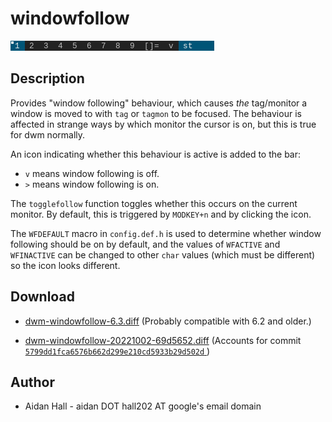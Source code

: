windowfollow
============

![windowfollow screenshot](screenshot.png)

Description
-----------
Provides "window following" behaviour, which causes *the* tag/monitor a window
is moved to with `tag` or `tagmon` to be focused.
The behaviour is affected in strange ways by which monitor the cursor is on, but
this is true for dwm normally.

An icon indicating whether this behaviour is active is added to the bar:
* <code>v</code> means window following is off.
* <code>&gt;</code> means window following is on.

The `togglefollow` function toggles whether this occurs on the current monitor.
By default, this is triggered by `MODKEY+n` and by clicking the icon.

The `WFDEFAULT` macro in `config.def.h` is used to determine whether window
following should be on by default, and the values of `WFACTIVE` and `WFINACTIVE`
can be changed to other `char` values (which must be different) so the icon
looks different.


Download
--------
* [dwm-windowfollow-6.3.diff](dwm-windowfollow-6.3.diff)
(Probably compatible with 6.2 and older.)

* [dwm-windowfollow-20221002-69d5652.diff](dwm-windowfollow-20221002-69d5652.diff)
(Accounts for commit
[`5799dd1fca6576b662d299e210cd5933b29d502d`
](https://git.suckless.org/dwm/commit/5799dd1fca6576b662d299e210cd5933b29d502d.html))

Author
------
* Aidan Hall - aidan DOT hall202 AT google's email domain
